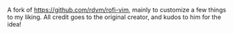 A fork of https://github.com/rdvm/rofi-vim, mainly to customize a few things to my liking. All credit goes to the original creator, and kudos to him for the idea!
